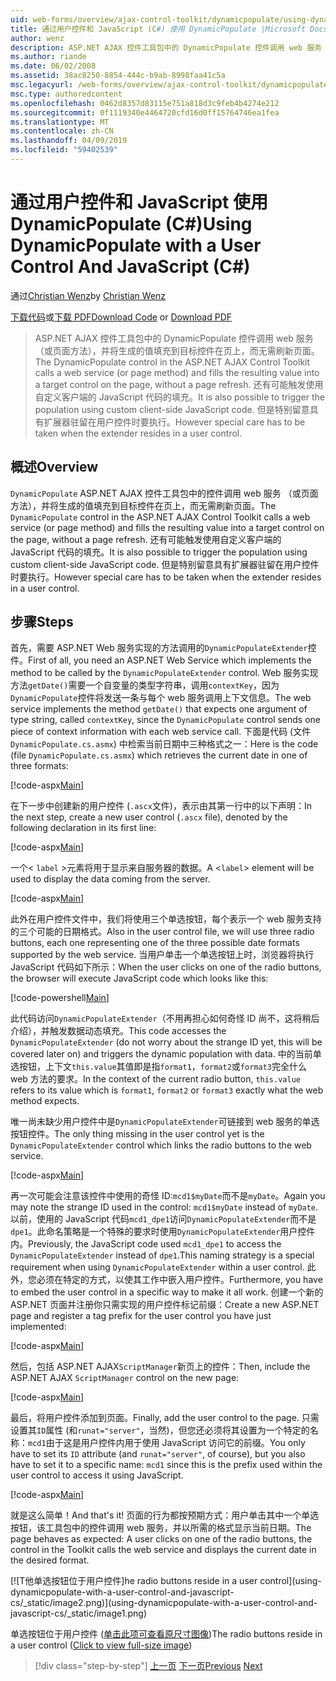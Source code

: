```yaml
---
uid: web-forms/overview/ajax-control-toolkit/dynamicpopulate/using-dynamicpopulate-with-a-user-control-and-javascript-cs
title: 通过用户控件和 JavaScript (C#) 使用 DynamicPopulate |Microsoft Docs
author: wenz
description: ASP.NET AJAX 控件工具包中的 DynamicPopulate 控件调用 web 服务 （或页面方法），并将生成的值填充到 t 上的目标控件...
ms.author: riande
ms.date: 06/02/2008
ms.assetid: 38ac8250-8854-444c-b9ab-8998faa41c5a
msc.legacyurl: /web-forms/overview/ajax-control-toolkit/dynamicpopulate/using-dynamicpopulate-with-a-user-control-and-javascript-cs
msc.type: authoredcontent
ms.openlocfilehash: 0462d8357d83115e751a818d3c9feb4b4274e212
ms.sourcegitcommit: 0f1119340e4464720cfd16d0ff15764746ea1fea
ms.translationtype: MT
ms.contentlocale: zh-CN
ms.lasthandoff: 04/09/2019
ms.locfileid: "59402539"
---
```

# <a name="using-dynamicpopulate-with-a-user-control-and-javascript-c"></a><span data-ttu-id="bfb9b-103">通过用户控件和 JavaScript 使用 DynamicPopulate (C#)</span><span class="sxs-lookup"><span data-stu-id="bfb9b-103">Using DynamicPopulate with a User Control And JavaScript (C#)</span></span>

<span data-ttu-id="bfb9b-104">通过[Christian Wenz](https://github.com/wenz)</span><span class="sxs-lookup"><span data-stu-id="bfb9b-104">by [Christian Wenz](https://github.com/wenz)</span></span>

<span data-ttu-id="bfb9b-105">[下载代码](http://download.microsoft.com/download/d/8/f/d8f2f6f9-1b7c-46ad-9252-e1fc81bdea3e/dynamicpopulate2.cs.zip)或[下载 PDF](http://download.microsoft.com/download/b/6/a/b6ae89ee-df69-4c87-9bfb-ad1eb2b23373/dynamicpopulate2CS.pdf)</span><span class="sxs-lookup"><span data-stu-id="bfb9b-105">[Download Code](http://download.microsoft.com/download/d/8/f/d8f2f6f9-1b7c-46ad-9252-e1fc81bdea3e/dynamicpopulate2.cs.zip) or [Download PDF](http://download.microsoft.com/download/b/6/a/b6ae89ee-df69-4c87-9bfb-ad1eb2b23373/dynamicpopulate2CS.pdf)</span></span>

> <span data-ttu-id="bfb9b-106">ASP.NET AJAX 控件工具包中的 DynamicPopulate 控件调用 web 服务 （或页面方法），并将生成的值填充到目标控件在页上，而无需刷新页面。</span><span class="sxs-lookup"><span data-stu-id="bfb9b-106">The DynamicPopulate control in the ASP.NET AJAX Control Toolkit calls a web service (or page method) and fills the resulting value into a target control on the page, without a page refresh.</span></span> <span data-ttu-id="bfb9b-107">还有可能触发使用自定义客户端的 JavaScript 代码的填充。</span><span class="sxs-lookup"><span data-stu-id="bfb9b-107">It is also possible to trigger the population using custom client-side JavaScript code.</span></span> <span data-ttu-id="bfb9b-108">但是特别留意具有扩展器驻留在用户控件时要执行。</span><span class="sxs-lookup"><span data-stu-id="bfb9b-108">However special care has to be taken when the extender resides in a user control.</span></span>


## <a name="overview"></a><span data-ttu-id="bfb9b-109">概述</span><span class="sxs-lookup"><span data-stu-id="bfb9b-109">Overview</span></span>

<span data-ttu-id="bfb9b-110">`DynamicPopulate` ASP.NET AJAX 控件工具包中的控件调用 web 服务 （或页面方法），并将生成的值填充到目标控件在页上，而无需刷新页面。</span><span class="sxs-lookup"><span data-stu-id="bfb9b-110">The `DynamicPopulate` control in the ASP.NET AJAX Control Toolkit calls a web service (or page method) and fills the resulting value into a target control on the page, without a page refresh.</span></span> <span data-ttu-id="bfb9b-111">还有可能触发使用自定义客户端的 JavaScript 代码的填充。</span><span class="sxs-lookup"><span data-stu-id="bfb9b-111">It is also possible to trigger the population using custom client-side JavaScript code.</span></span> <span data-ttu-id="bfb9b-112">但是特别留意具有扩展器驻留在用户控件时要执行。</span><span class="sxs-lookup"><span data-stu-id="bfb9b-112">However special care has to be taken when the extender resides in a user control.</span></span>

## <a name="steps"></a><span data-ttu-id="bfb9b-113">步骤</span><span class="sxs-lookup"><span data-stu-id="bfb9b-113">Steps</span></span>

<span data-ttu-id="bfb9b-114">首先，需要 ASP.NET Web 服务实现的方法调用的`DynamicPopulateExtender`控件。</span><span class="sxs-lookup"><span data-stu-id="bfb9b-114">First of all, you need an ASP.NET Web Service which implements the method to be called by the `DynamicPopulateExtender` control.</span></span> <span data-ttu-id="bfb9b-115">Web 服务实现方法`getDate()`需要一个自变量的类型字符串，调用`contextKey`，因为`DynamicPopulate`控件将发送一条与每个 web 服务调用上下文信息。</span><span class="sxs-lookup"><span data-stu-id="bfb9b-115">The web service implements the method `getDate()` that expects one argument of type string, called `contextKey`, since the `DynamicPopulate` control sends one piece of context information with each web service call.</span></span> <span data-ttu-id="bfb9b-116">下面是代码 (文件`DynamicPopulate.cs.asmx`) 中检索当前日期中三种格式之一：</span><span class="sxs-lookup"><span data-stu-id="bfb9b-116">Here is the code (file `DynamicPopulate.cs.asmx`) which retrieves the current date in one of three formats:</span></span>

[!code-aspx[Main](using-dynamicpopulate-with-a-user-control-and-javascript-cs/samples/sample1.aspx)]

<span data-ttu-id="bfb9b-117">在下一步中创建新的用户控件 (`.ascx`文件)，表示由其第一行中的以下声明：</span><span class="sxs-lookup"><span data-stu-id="bfb9b-117">In the next step, create a new user control (`.ascx` file), denoted by the following declaration in its first line:</span></span>

[!code-aspx[Main](using-dynamicpopulate-with-a-user-control-and-javascript-cs/samples/sample2.aspx)]

<span data-ttu-id="bfb9b-118">一个&lt; `label` &gt;元素将用于显示来自服务器的数据。</span><span class="sxs-lookup"><span data-stu-id="bfb9b-118">A &lt;`label`&gt; element will be used to display the data coming from the server.</span></span>

[!code-aspx[Main](using-dynamicpopulate-with-a-user-control-and-javascript-cs/samples/sample3.aspx)]

<span data-ttu-id="bfb9b-119">此外在用户控件文件中，我们将使用三个单选按钮，每个表示一个 web 服务支持的三个可能的日期格式。</span><span class="sxs-lookup"><span data-stu-id="bfb9b-119">Also in the user control file, we will use three radio buttons, each one representing one of the three possible date formats supported by the web service.</span></span> <span data-ttu-id="bfb9b-120">当用户单击一个单选按钮上时，浏览器将执行 JavaScript 代码如下所示：</span><span class="sxs-lookup"><span data-stu-id="bfb9b-120">When the user clicks on one of the radio buttons, the browser will execute JavaScript code which looks like this:</span></span>

[!code-powershell[Main](using-dynamicpopulate-with-a-user-control-and-javascript-cs/samples/sample4.ps1)]

<span data-ttu-id="bfb9b-121">此代码访问`DynamicPopulateExtender`（不用再担心如何奇怪 ID 尚不，这将稍后介绍），并触发数据动态填充。</span><span class="sxs-lookup"><span data-stu-id="bfb9b-121">This code accesses the `DynamicPopulateExtender` (do not worry about the strange ID yet, this will be covered later on) and triggers the dynamic population with data.</span></span> <span data-ttu-id="bfb9b-122">中的当前单选按钮，上下文`this.value`其值即是指`format1`，`format2`或`format3`完全什么 web 方法的要求。</span><span class="sxs-lookup"><span data-stu-id="bfb9b-122">In the context of the current radio button, `this.value` refers to its value which is `format1`, `format2` or `format3` exactly what the web method expects.</span></span>

<span data-ttu-id="bfb9b-123">唯一尚未缺少用户控件中是`DynamicPopulateExtender`可链接到 web 服务的单选按钮控件。</span><span class="sxs-lookup"><span data-stu-id="bfb9b-123">The only thing missing in the user control yet is the `DynamicPopulateExtender` control which links the radio buttons to the web service.</span></span>

[!code-aspx[Main](using-dynamicpopulate-with-a-user-control-and-javascript-cs/samples/sample5.aspx)]

<span data-ttu-id="bfb9b-124">再一次可能会注意该控件中使用的奇怪 ID:`mcd1$myDate`而不是`myDate`。</span><span class="sxs-lookup"><span data-stu-id="bfb9b-124">Again you may note the strange ID used in the control: `mcd1$myDate` instead of `myDate`.</span></span> <span data-ttu-id="bfb9b-125">以前，使用的 JavaScript 代码`mcd1_dpe1`访问`DynamicPopulateExtender`而不是`dpe1`。此命名策略是一个特殊的要求时使用`DynamicPopulateExtender`用户控件内。</span><span class="sxs-lookup"><span data-stu-id="bfb9b-125">Previously, the JavaScript code used `mcd1_dpe1` to access the `DynamicPopulateExtender` instead of `dpe1`.This naming strategy is a special requirement when using `DynamicPopulateExtender` within a user control.</span></span> <span data-ttu-id="bfb9b-126">此外，您必须在特定的方式，以使其工作中嵌入用户控件。</span><span class="sxs-lookup"><span data-stu-id="bfb9b-126">Furthermore, you have to embed the user control in a specific way to make it all work.</span></span> <span data-ttu-id="bfb9b-127">创建一个新的 ASP.NET 页面并注册你只需实现的用户控件标记前缀：</span><span class="sxs-lookup"><span data-stu-id="bfb9b-127">Create a new ASP.NET page and register a tag prefix for the user control you have just implemented:</span></span>

[!code-aspx[Main](using-dynamicpopulate-with-a-user-control-and-javascript-cs/samples/sample6.aspx)]

<span data-ttu-id="bfb9b-128">然后，包括 ASP.NET AJAX`ScriptManager`新页上的控件：</span><span class="sxs-lookup"><span data-stu-id="bfb9b-128">Then, include the ASP.NET AJAX `ScriptManager` control on the new page:</span></span>

[!code-aspx[Main](using-dynamicpopulate-with-a-user-control-and-javascript-cs/samples/sample7.aspx)]

<span data-ttu-id="bfb9b-129">最后，将用户控件添加到页面。</span><span class="sxs-lookup"><span data-stu-id="bfb9b-129">Finally, add the user control to the page.</span></span> <span data-ttu-id="bfb9b-130">只需设置其`ID`属性 (和`runat="server"`，当然)，但您还必须将其设置为一个特定的名称：`mcd1`由于这是用户控件内用于使用 JavaScript 访问它的前缀。</span><span class="sxs-lookup"><span data-stu-id="bfb9b-130">You only have to set its `ID` attribute (and `runat="server"`, of course), but you also have to set it to a specific name: `mcd1` since this is the prefix used within the user control to access it using JavaScript.</span></span>

[!code-aspx[Main](using-dynamicpopulate-with-a-user-control-and-javascript-cs/samples/sample8.aspx)]

<span data-ttu-id="bfb9b-131">就是这么简单！</span><span class="sxs-lookup"><span data-stu-id="bfb9b-131">And that's it!</span></span> <span data-ttu-id="bfb9b-132">页面的行为都按预期方式：用户单击其中一个单选按钮，该工具包中的控件调用 web 服务，并以所需的格式显示当前日期。</span><span class="sxs-lookup"><span data-stu-id="bfb9b-132">The page behaves as expected: A user clicks on one of the radio buttons, the control in the Toolkit calls the web service and displays the current date in the desired format.</span></span>


[![T<span data-ttu-id="bfb9b-133">他单选按钮位于用户控件]</span><span class="sxs-lookup"><span data-stu-id="bfb9b-133">he radio buttons reside in a user control]</span></span>(using-dynamicpopulate-with-a-user-control-and-javascript-cs/_static/image2.png)](using-dynamicpopulate-with-a-user-control-and-javascript-cs/_static/image1.png)

<span data-ttu-id="bfb9b-134">单选按钮位于用户控件 ([单击此项可查看原尺寸图像](using-dynamicpopulate-with-a-user-control-and-javascript-cs/_static/image3.png))</span><span class="sxs-lookup"><span data-stu-id="bfb9b-134">The radio buttons reside in a user control ([Click to view full-size image](using-dynamicpopulate-with-a-user-control-and-javascript-cs/_static/image3.png))</span></span>

> [!div class="step-by-step"]
> <span data-ttu-id="bfb9b-135">[上一页](dynamically-populating-a-control-using-javascript-code-cs.md)
> [下一页](dynamically-populating-a-control-vb.md)</span><span class="sxs-lookup"><span data-stu-id="bfb9b-135">[Previous](dynamically-populating-a-control-using-javascript-code-cs.md)
[Next](dynamically-populating-a-control-vb.md)</span></span>
